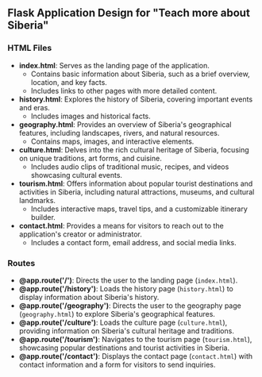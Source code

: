 ## Flask Application Design for "Teach more about Siberia"

### HTML Files
- **index.html**: Serves as the landing page of the application.
  - Contains basic information about Siberia, such as a brief overview, location, and key facts.
  - Includes links to other pages with more detailed content.
- **history.html**: Explores the history of Siberia, covering important events and eras.
  - Includes images and historical facts.
- **geography.html**: Provides an overview of Siberia's geographical features, including landscapes, rivers, and natural resources.
  - Contains maps, images, and interactive elements.
- **culture.html**: Delves into the rich cultural heritage of Siberia, focusing on unique traditions, art forms, and cuisine.
  - Includes audio clips of traditional music, recipes, and videos showcasing cultural events.
- **tourism.html**: Offers information about popular tourist destinations and activities in Siberia, including natural attractions, museums, and cultural landmarks.
  - Includes interactive maps, travel tips, and a customizable itinerary builder.
- **contact.html**: Provides a means for visitors to reach out to the application's creator or administrator.
  - Includes a contact form, email address, and social media links.

### Routes
- **@app.route('/')**: Directs the user to the landing page (`index.html`).
- **@app.route('/history')**: Loads the history page (`history.html`) to display information about Siberia's history.
- **@app.route('/geography')**: Directs the user to the geography page (`geography.html`) to explore Siberia's geographical features.
- **@app.route('/culture')**: Loads the culture page (`culture.html`), providing information on Siberia's cultural heritage and traditions.
- **@app.route('/tourism')**: Navigates to the tourism page (`tourism.html`), showcasing popular destinations and tourist activities in Siberia.
- **@app.route('/contact')**: Displays the contact page (`contact.html`) with contact information and a form for visitors to send inquiries.